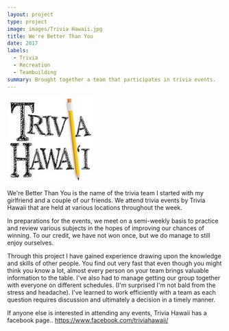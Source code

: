 ```yaml
---
layout: project
type: project
image: images/Trivia Hawaii.jpg
title: We're Better Than You
date: 2017
labels:
  - Trivia
  - Recreation
  - Teambuilding
summary: Brought together a team that participates in trivia events.
---
```


<div class="ui small rounded images">
  <img class="ui image" src="../images/Trivia Hawaii.jpg">
</div>

We're Better Than You is the name of the trivia team I started with my girlfriend and a couple of our friends. We attend trivia events by Trivia Hawaii that are held at various locations throughout the week. 

In preparations for the events, we meet on a semi-weekly basis to practice and review various subjects in the hopes of improving our chances of winning. To our credit, we have not won once, but we do manage to still enjoy ourselves. 

Through this project I have gained experience drawing upon the knowledge and skills of other people. You find out very fast that even though you might think you know a lot, almost every person on your team brings valuable information to the table. I've also had to manage getting our group together with everyone on different schedules. (I'm surprised I'm not bald from the stress and headache). I've learned to work efficiently with a team as each question requires discussion and ultimately a decision in a timely manner. 

If anyone else is interested in attending any events, Trivia Hawaii has a facebook page.. https://www.facebook.com/triviahawaii/

